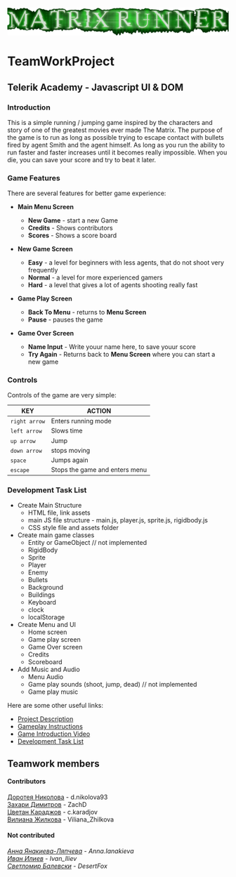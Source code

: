 ![MatrixRunner](https://github.com/Team-Eros/MatrixRunner/blob/master/assets/images/matri_runner_title.png)
# TeamWorkProject
## Telerik Academy - Javascript UI &amp; DOM

### Introduction

This is a simple running / jumping game inspired by the characters and story of one of the greatest movies ever made The Matrix.
The purpose of the game is to run as long as possible trying to escape contact with bullets fired by agent Smith and the agent himself.
As long as you run the ability to run faster and faster increases until it becomes really impossible. When you die, you can save your score and try to beat it later.

### Game Features

There are several features for better game experience:

- **Main Menu Screen**
  - **New Game** - start a new Game
  - **Credits** - Shows contributors
  - **Scores** - Shows a score board
 
- **New Game Screen**
  - **Easy** - a level for beginners with less agents, that do not shoot very frequently
  - **Normal** - a level for more experienced gamers
  - **Hard** - a level that gives a lot of agents shooting really fast
 
- **Game Play Screen**
  - **Back To Menu** - returns to **Menu Screen**
  - **Pause** - pauses the game

- **Game Over Screen**
  - **Name Input** - Write youur name here, to save youur score
  - **Try Again** - Returns back to **Menu Screen** where you can start a new game
 
### Controls

Controls of the game are very simple:  

**KEY** | **ACTION**
---|---
`right arrow` | Enters running mode
`left arrow` | Slows time
`up arrow` | Jump
`down arrow` | stops moving
`space` | Jumps again
`escape` | Stops the game and enters menu

### Development Task List
- Create Main Structure
   - HTML file, link assets
  - main JS file structure - main.js, player.js, sprite.js, rigidbody.js
  - CSS style file and assets folder
- Create main game classes
  - Entity or GameObject // not implemented
  - RigidBody
  - Sprite
  - Player
  - Enemy
  - Bullets
  - Background
  - Buildings
  - Keyboard
  - clock
  - localStorage
- Create Menu and UI
  - Home screen
  - Game play screen
  - Game Over screen
  - Credits
  - Scoreboard
- Add Music and Audio
  - Menu Audio
  - Game play sounds (shoot, jump, dead) // not implemented
  - Game play music

 
 
 
Here are some other useful links:  
- [Project Description](https://github.com/Team-Eros/MatrixRunner#introduction)
- [Gameplay Instructions](https://github.com/Team-Eros/MatrixRunner#game-features)
- [Game Introduction Video](https://youtu.be/hilbwnZb820)
- [Development Task List](#)

## Teamwork members

#### Contributors
[Доротея Николова](https://telerikacademy.com/Users/d.nikolova93) - d.nikolova93  
[Захари Димитров](https://telerikacademy.com/Users/ZachD) - ZachD  
[Цветан Караджов](https://telerikacademy.com/Users/c.karadjov) - c.karadjov  
[Вилиана Жилкова](https://telerikacademy.com/Users/Viliana_Zhilkova) - Viliana_Zhilkova  

#### Not contributed  
*[Анна Янакиева-Ляпчева](https://telerikacademy.com/Users/Anna.Ianakieva) - Anna.Ianakieva*  
*[Иван Илиев](https://telerikacademy.com/Users/Ivan_Iliev) - Ivan_Iliev*   
*[Светломир Балевски](https://telerikacademy.com/Users/DesertFox) - DesertFox*  
